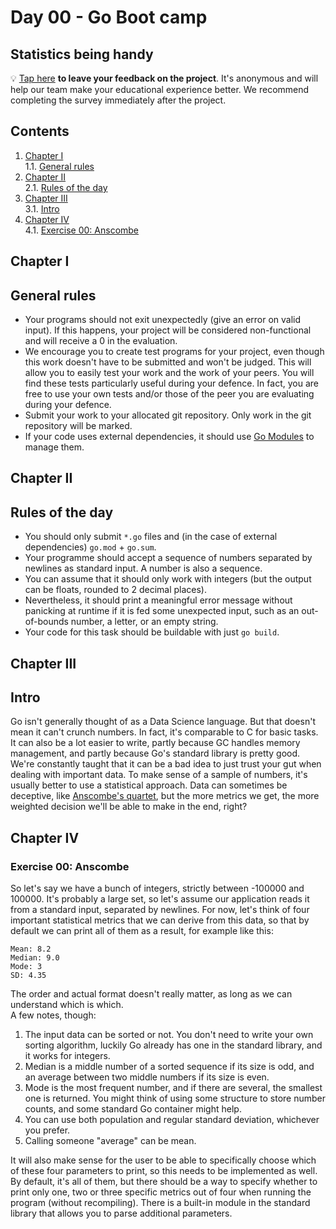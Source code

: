 # Day 00 - Go Boot camp

## Statistics being handy

💡 [Tap here](https://new.oprosso.net/p/4cb31ec3f47a4596bc758ea1861fb624) **to leave your feedback on the project**. It's anonymous and will help our team make your educational experience better. We recommend completing the survey immediately after the project.

## Contents

1. [Chapter I](#chapter-i) \
    1.1. [General rules](#general-rules)
2. [Chapter II](#chapter-ii) \
    2.1. [Rules of the day](#rules-of-the-day)
3. [Chapter III](#chapter-iii) \
    3.1. [Intro](#intro)
4. [Chapter IV](#chapter-iv) \
    4.1. [Exercise 00: Anscombe](#exercise-00-anscombe)


<h2 id="chapter-i" >Chapter I</h2>
<h2 id="general-rules" >General rules</h2>

- Your programs should not exit unexpectedly (give an error on valid input). If this happens, your project will be considered non-functional and will receive a 0 in the evaluation.
- We encourage you to create test programs for your project, even though this work doesn't have to be submitted and won't be judged. This will allow you to easily test your work and the work of your peers. You will find these tests particularly useful during your defence. In fact, you are free to use your own tests and/or those of the peer you are evaluating during your defence.
- Submit your work to your allocated git repository. Only work in the git repository will be marked.
- If your code uses external dependencies, it should use [Go Modules](https://go.dev/blog/using-go-modules) to manage them.

<h2 id="chapter-ii" >Chapter II</h2>
<h2 id="rules-of-the-day" >Rules of the day</h2>

- You should only submit `*.go` files and (in the case of external dependencies) `go.mod` + `go.sum`.
- Your programme should accept a sequence of numbers separated by newlines as standard input. A number is also a sequence.
- You can assume that it should only work with integers (but the output can be floats, rounded to 2 decimal places).
- Nevertheless, it should print a meaningful error message without panicking at runtime if it is fed some unexpected input, such as an out-of-bounds number, a letter, or an empty string.
- Your code for this task should be buildable with just `go build`.

<h2 id="chapter-iii" >Chapter III</h2>
<h2 id="intro" >Intro</h2>

Go isn't generally thought of as a Data Science language. But that doesn't mean it can't crunch numbers. In fact, it's comparable to C for basic tasks. It can also be a lot easier to write, partly because GC handles memory management, and partly because Go's standard library is pretty good. We're constantly taught that it can be a bad idea to just trust your gut when dealing with important data. To make sense of a sample of numbers, it's usually better to use a statistical approach. Data can sometimes be deceptive, like [Anscombe's quartet](https://en.wikipedia.org/wiki/Anscombe%27s_quartet), but the more metrics we get, the more weighted decision we'll be able to make in the end, right?

<h2 id="chapter-iv" >Chapter IV</h2>
<h3 id="ex00">Exercise 00: Anscombe</h3>


So let's say we have a bunch of integers, strictly between -100000 and 100000. It's probably a large set, so let's assume our application reads it from a standard input, separated by newlines. For now, let's think of four important statistical metrics that we can derive from this data, so that by default we can print all of them as a result, for example like this:

```
Mean: 8.2
Median: 9.0
Mode: 3
SD: 4.35
```

The order and actual format doesn't really matter, as long as we can understand which is which. \
A few notes, though:

1) The input data can be sorted or not. You don't need to write your own sorting algorithm, luckily Go already has one in the standard library, and it works for integers.
2) Median is a middle number of a sorted sequence if its size is odd, and an average between two middle numbers if its size is even.
3) Mode is the most frequent number, and if there are several, the smallest one is returned. You might think of using some structure to store number counts, and some standard Go container might help.
4) You can use both population and regular standard deviation, whichever you prefer.
5) Calling someone "average" can be mean.

It will also make sense for the user to be able to specifically choose which of these four parameters to print, so this needs to be implemented as well. By default, it's all of them, but there should be a way to specify whether to print only one, two or three specific metrics out of four when running the program (without recompiling). There is a built-in module in the standard library that allows you to parse additional parameters.
